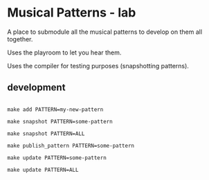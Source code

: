 # Musical Patterns - lab

A place to submodule all the musical patterns to develop on them all together.

Uses the playroom to let you hear them.

Uses the compiler for testing purposes (snapshotting patterns).

## development

```

make add PATTERN=my-new-pattern

make snapshot PATTERN=some-pattern

make snapshot PATTERN=ALL

make publish_pattern PATTERN=some-pattern

make update PATTERN=some-pattern

make update PATTERN=ALL

```

